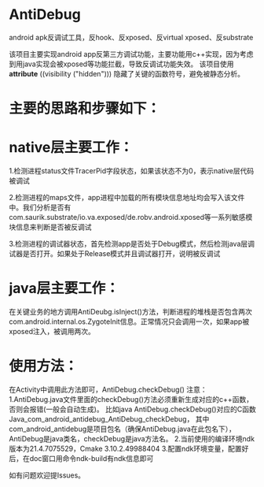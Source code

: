 # AntiDebug
android apk反调试工具，反hook、反xposed、反virtual xposed、反substrate

该项目主要实现android app反第三方调试功能，主要功能用c++实现，因为考虑到用java实现会被xposed等功能拦截，导致反调试功能失效。
该项目使用 __attribute__ ((visibility ("hidden"))) 隐藏了关键的函数符号，避免被静态分析。

# 主要的思路和步骤如下：
# native层主要工作：
1.检测进程status文件TracerPid字段状态，如果该状态不为0，表示native层代码被调试

2.检测进程的maps文件，app进程中加载的所有模块信息地址均会写入该文件中。我们分析是否有com.saurik.substrate/io.va.exposed/de.robv.android.xposed等一系列敏感模块信息来判断是否被反调试

3.检测进程的调试器状态，首先检测app是否处于Debug模式，然后检测java层调试器是否打开。如果处于Release模式并且调试器打开，说明被反调试

# java层主要工作：
在关键业务的地方调用AntiDeubg.isInject()方法，判断进程的堆栈是否包含两次com.android.internal.os.ZygoteInit信息。正常情况只会调用一次，如果app被xposed注入，被调用两次。


# 使用方法：
在Activity中调用此方法即可，AntiDebug.checkDebug()
注意：
1.AntiDebug.java文件里面的checkDebug()方法必须重新生成对应的c++函数，否则会报错(一般会自动生成)。
比如java AntiDebug.checkDebug()对应的C函数Java_com_android_antidebug_AntiDebug_checkDebug，
其中com_android_antidebug是项目包名（确保AntiDebug.java在此包名下），AntiDebug是java类名，checkDebug是java方法名。
2.当前使用的编译环境ndk版本为21.4.7075529，Cmake 3.10.2.49988404
3.配置ndk环境变量，配置好后，在doc窗口用命令ndk-build有ndk信息即可

如有问题欢迎提Issues。
